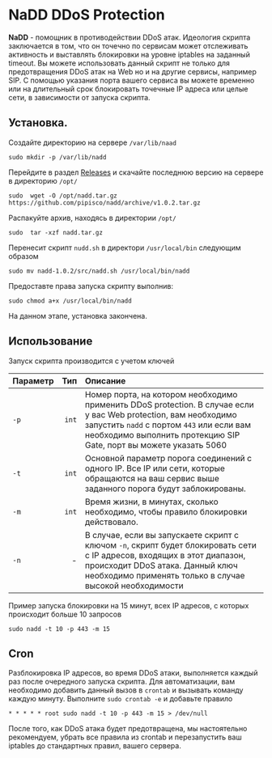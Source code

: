 # NaDD DDoS Protection

__NaDD__ - помощник в противодействии DDoS атак. Идеология скрипта заключается в том, что он точечно по сервисам может отслеживать активность и выставлять блокировки на уровне iptables на заданный timeout. Вы можете использовать данный скрипт не только для предотвращения DDoS атак на Web но и на другие сервисы, например SIP. С помощью указания порта вашего сервиса вы можете временно или на длительный срок блокировать точечные IP адреса или целые сети, в зависимости от запуска скрипта.

## Установка.
Создайте директорию на сервере `/var/lib/naad`

```shell script
sudo mkdir -p /var/lib/nadd
```

Перейдите в раздел [Releases](https://github.com/pipisco/nadd/releases) и скачайте последнюю версию на сервере в директорию `/opt/`

```shell script
sudo  wget -O /opt/nadd.tar.gz https://github.com/pipisco/nadd/archive/v1.0.2.tar.gz
```

Распакуйте архив, находясь в директории `/opt/`

```shell script
sudo  tar -xzf nadd.tar.gz
```

Перенесит скрипт `nudd.sh` в директори `/usr/local/bin` следующим образом

```
sudo mv nadd-1.0.2/src/nadd.sh /usr/local/bin/nadd
```
Предоставте права запуска скрипту выполнив:

```shell script
sudo chmod a+x /usr/local/bin/nadd
```
На данном этапе, установка закончена.

## Использование
Запуск скрипта производится с учетом ключей

|       **Параметр**        |   **Тип**    |                       **Описание**                             |
|:--------------------------|-------------:|:---------------------------------------------------------------|
| `-p`                      | `int`        | Номер порта, на котором необходимо применить DDoS protection. В случае если у вас Web protection, вам необходимо запустить `nadd` с портом `443` или если вам необходимо выполнить протекцию SIP Gate, порт вы можете указать 5060 |
| `-t`                      | `int`        | Основной параметр порога соединений с одного IP. Все IP или сети, которые обращаются на ваш сервис выше заданного порога будут заблокированы. |
| `-m`                      | `int`        | Время жизни, в минутах, сколько необходимо, чтобы правило блокировки действовало. |
| `-n`                      | -            | В случае, если вы запускаете скрипт с ключом `-n`, скрипт будет блокировать сети с IP адресов, входящих в этот диапазон, происходит DDoS атака. Данный ключ необходимо применять только в случае высокой необходимости |

Пример запуска блокировки на 15 минут, всех IP адресов, с которых происходит больше 10 запросов

```shell script
sudo nadd -t 10 -p 443 -m 15
```

## Cron
Разблокировка IP адресов, во время DDoS атаки, выполняется каждый раз после очередного запуска скрипта. Для автоматизации, вам необходимо добавить данный вызов в `crontab` и вызывать команду каждую минуту. Выполните `sudo crontab -e` и добавьте правило

```shell script
* * * * * root sudo nadd -t 10 -p 443 -m 15 > /dev/null
```

После того, как DDoS атака будет предотвращена, мы настоятельно рекомендуем, убрать все правила из crontab и перезапустить ваш iptables до стандартных правил, вашего сервера.
